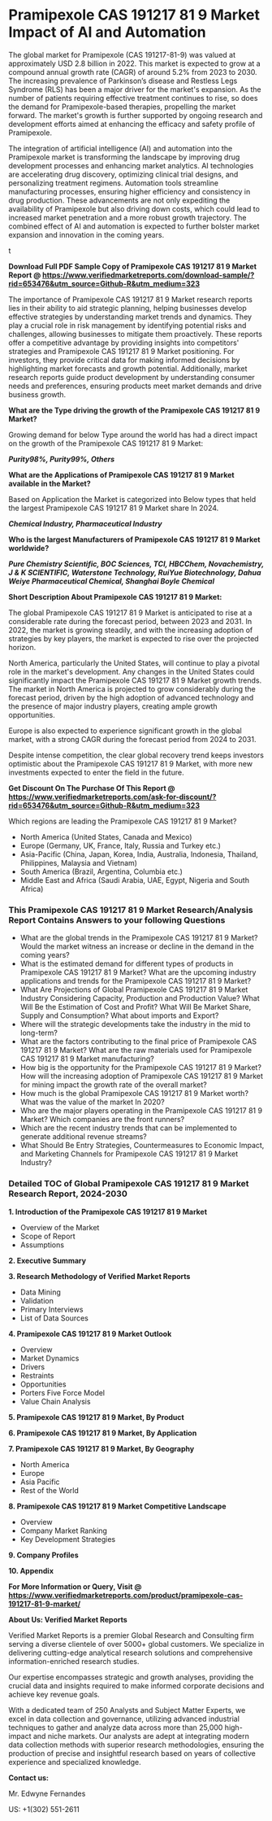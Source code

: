 <meta name="title" content="Global Pramipexole CAS 191217 81 9 Market Impact of AI and Automation"><meta name="description" content="The global market for Pramipexole (CAS 191217-81-9) was valued at approximately USD 2.8 billion in 2022. This market is expected to grow at a compound annual growth ra"><meta name="title" content="Pramipexole CAS 191217 81 9 Market Size, Share, Scope, Trends, Growth, Opportunities, Analysis, Forecast"><h1>Pramipexole CAS 191217 81 9 Market Impact of AI and Automation</h1><p>The global market for Pramipexole (CAS 191217-81-9) was valued at approximately USD 2.8 billion in 2022. This market is expected to grow at a compound annual growth rate (CAGR) of around 5.2% from 2023 to 2030. The increasing prevalence of Parkinson’s disease and Restless Legs Syndrome (RLS) has been a major driver for the market's expansion. As the number of patients requiring effective treatment continues to rise, so does the demand for Pramipexole-based therapies, propelling the market forward. The market's growth is further supported by ongoing research and development efforts aimed at enhancing the efficacy and safety profile of Pramipexole.</p><p>The integration of artificial intelligence (AI) and automation into the Pramipexole market is transforming the landscape by improving drug development processes and enhancing market analytics. AI technologies are accelerating drug discovery, optimizing clinical trial designs, and personalizing treatment regimens. Automation tools streamline manufacturing processes, ensuring higher efficiency and consistency in drug production. These advancements are not only expediting the availability of Pramipexole but also driving down costs, which could lead to increased market penetration and a more robust growth trajectory. The combined effect of AI and automation is expected to further bolster market expansion and innovation in the coming years.</p>t</p><p id="" class=""><strong>Download Full PDF Sample Copy of Pramipexole CAS 191217 81 9 Market Report @ <a href="https://www.verifiedmarketreports.com/download-sample/?rid=653476&utm_source=Github-R&utm_medium=323" target="_blank">https://www.verifiedmarketreports.com/download-sample/?rid=653476&utm_source=Github-R&utm_medium=323</a></strong></p><p>The importance of&nbsp;Pramipexole CAS 191217 81 9 Market research reports lies in their ability to aid strategic planning, helping businesses develop effective strategies by understanding market trends and dynamics. They play a crucial role in risk management by identifying potential risks and challenges, allowing businesses to mitigate them proactively. These reports offer a competitive advantage by providing insights into competitors' strategies and Pramipexole CAS 191217 81 9 Market positioning. For investors, they provide critical data for making informed decisions by highlighting market forecasts and growth potential. Additionally, market research reports guide product development by understanding consumer needs and preferences, ensuring products meet market demands and drive business growth.</p><p><strong>What are the&nbsp;Type driving the growth of the Pramipexole CAS 191217 81 9 Market?</strong></p><p id="" class="">Growing demand for below Type around the world has had a direct impact on the growth of the Pramipexole CAS 191217 81 9 Market:</p><em><strong>Purity98%, Purity99%, Others</strong></em></p><strong>What are the&nbsp;Applications&nbsp;of Pramipexole CAS 191217 81 9 Market available in the Market?</strong></p><p id="" class="">Based on Application the Market is categorized into Below types that held the largest Pramipexole CAS 191217 81 9 Market share In 2024.</p><em><strong>Chemical Industry, Pharmaceutical Industry</strong></em></p><strong>Who is the largest Manufacturers of Pramipexole CAS 191217 81 9 Market worldwide?</strong></p><p><em><strong>Pure Chemistry Scientific, BOC Sciences, TCI, HBCChem, Novachemistry, J & K SCIENTIFIC, Waterstone Technology, RuiYue Biotechnology, Dahua Weiye Pharmaceutical Chemical, Shanghai Boyle Chemical</strong></em></p><p id="" class=""><strong>Short Description About Pramipexole CAS 191217 81 9 Market:</strong></p><p>The global Pramipexole CAS 191217 81 9 Market is anticipated to rise at a considerable rate during the forecast period, between 2023 and 2031. In 2022, the market is growing steadily, and with the increasing adoption of strategies by key players, the market is expected to rise over the projected horizon.</p><p>North America, particularly the United States, will continue to play a pivotal role in the market's development. Any changes in the United States could significantly impact the Pramipexole CAS 191217 81 9 Market growth trends. The market in North America is projected to grow considerably during the forecast period, driven by the high adoption of advanced technology and the presence of major industry players, creating ample growth opportunities.</p><p>Europe is also expected to experience significant growth in the global market, with a strong CAGR during the forecast period from 2024 to 2031.</p><p>Despite intense competition, the clear global recovery trend keeps investors optimistic about the Pramipexole CAS 191217 81 9 Market, with more new investments expected to enter the field in the future.</p><p id="" class=""><strong>Get Discount On The Purchase Of This Report @ <a href="https://www.verifiedmarketreports.com/ask-for-discount/?rid=653476&utm_source=Github-R&utm_medium=323" target="_blank">https://www.verifiedmarketreports.com/ask-for-discount/?rid=653476&utm_source=Github-R&utm_medium=323</a></strong></p>Which regions are leading the Pramipexole CAS 191217 81 9 Market?</p><ul><li>North America (United States, Canada and Mexico)</li><li>Europe (Germany, UK, France, Italy, Russia and Turkey etc.)</li><li>Asia-Pacific (China, Japan, Korea, India, Australia, Indonesia, Thailand, Philippines, Malaysia and Vietnam)</li><li>South America (Brazil, Argentina, Columbia etc.)</li><li>Middle East and Africa (Saudi Arabia, UAE, Egypt, Nigeria and South Africa)</li></ul><h3 id="" class="">This Pramipexole CAS 191217 81 9 Market Research/Analysis Report Contains Answers to your following Questions</h3><ul><li>What are the global trends in the Pramipexole CAS 191217 81 9 Market? Would the market witness an increase or decline in the demand in the coming years?</li><li>What is the estimated demand for different types of products in Pramipexole CAS 191217 81 9 Market? What are the upcoming industry applications and trends for the Pramipexole CAS 191217 81 9 Market?</li><li>What Are Projections of Global Pramipexole CAS 191217 81 9 Market Industry Considering Capacity, Production and Production Value? What Will Be the Estimation of Cost and Profit? What Will Be Market Share, Supply and Consumption? What about imports and Export?</li><li>Where will the strategic developments take the industry in the mid to long-term?</li><li>What are the factors contributing to the final price of Pramipexole CAS 191217 81 9 Market? What are the raw materials used for Pramipexole CAS 191217 81 9 Market manufacturing?</li><li>How big is the opportunity for the Pramipexole CAS 191217 81 9 Market? How will the increasing adoption of Pramipexole CAS 191217 81 9 Market for mining impact the growth rate of the overall market?</li><li>How much is the global Pramipexole CAS 191217 81 9 Market worth? What was the value of the market In 2020?</li><li>Who are the major players operating in the Pramipexole CAS 191217 81 9 Market? Which companies are the front runners?</li><li>Which are the recent industry trends that can be implemented to generate additional revenue streams?</li><li>What Should Be Entry Strategies, Countermeasures to Economic Impact, and Marketing Channels for Pramipexole CAS 191217 81 9 Market Industry?</li></ul><h3 id="" class="">Detailed TOC of Global Pramipexole CAS 191217 81 9 Market Research Report, 2024-2030</h3><p id="" class=""><strong>1. Introduction of the Pramipexole CAS 191217 81 9 Market</strong></p><ul><li>Overview of the Market</li><li>Scope of Report</li><li>Assumptions</li></ul><p id="" class=""><strong>2. Executive Summary</strong></p><p id="" class=""><strong>3. Research Methodology of Verified Market Reports</strong></p><ul><li>Data Mining</li><li>Validation</li><li>Primary Interviews</li><li>List of Data Sources</li></ul><p id="" class=""><strong>4. Pramipexole CAS 191217 81 9 Market Outlook</strong></p><ul><li>Overview</li><li>Market Dynamics</li><li>Drivers</li><li>Restraints</li><li>Opportunities</li><li>Porters Five Force Model</li><li>Value Chain Analysis</li></ul><p id="" class=""><strong>5. Pramipexole CAS 191217 81 9 Market, By Product</strong></p><p id="" class=""><strong>6. Pramipexole CAS 191217 81 9 Market, By Application</strong></p><p id="" class=""><strong>7. Pramipexole CAS 191217 81 9 Market, By Geography</strong></p><ul><li>North America</li><li>Europe</li><li>Asia Pacific</li><li>Rest of the World</li></ul><p id="" class=""><strong>8. Pramipexole CAS 191217 81 9 Market Competitive Landscape</strong></p><ul><li>Overview</li><li>Company Market Ranking</li><li>Key Development Strategies</li></ul><p id="" class=""><strong>9. Company Profiles</strong></p><p id="" class=""><strong>10. Appendix</strong></p><p id="" class=""><strong>For More Information or Query, Visit @ <a href="https://www.verifiedmarketreports.com/product/pramipexole-cas-191217-81-9-market/" target="_blank">https://www.verifiedmarketreports.com/product/pramipexole-cas-191217-81-9-market/</a></strong></p><p id="" class=""><strong>About Us: Verified Market Reports</strong></p><p id="" class="">Verified Market Reports is a premier Global Research and Consulting firm serving a diverse clientele of over 5000+ global customers. We specialize in delivering cutting-edge analytical research solutions and comprehensive information-enriched research studies.</p><p id="" class="">Our expertise encompasses strategic and growth analyses, providing the crucial data and insights required to make informed corporate decisions and achieve key revenue goals.</p><p id="" class="">With a dedicated team of 250 Analysts and Subject Matter Experts, we excel in data collection and governance, utilizing advanced industrial techniques to gather and analyze data across more than 25,000 high-impact and niche markets. Our analysts are adept at integrating modern data collection methods with superior research methodologies, ensuring the production of precise and insightful research based on years of collective experience and specialized knowledge.</p><p id="" class=""><strong>Contact us:</strong></p><p id="" class="">Mr. Edwyne Fernandes</p><p id="" class="">US: +1(302) 551-2611</p>